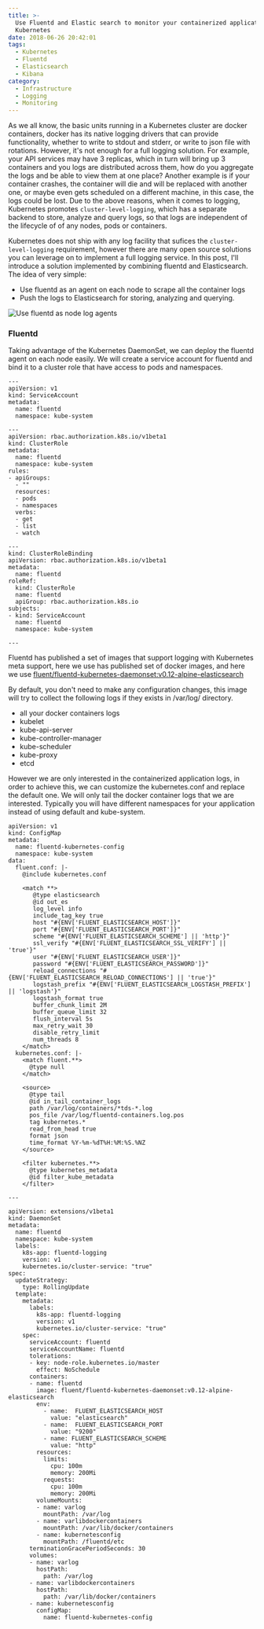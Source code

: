 ```yaml
---
title: >-
  Use Fluentd and Elastic search to monitor your containerized application in
  Kubernetes
date: 2018-06-26 20:42:01
tags:
  - Kubernetes
  - Fluentd
  - Elasticsearch
  - Kibana
category:
  - Infrastructure
  - Logging
  - Monitoring
---
```


As we all know, the basic units running in a Kubernetes cluster are docker containers, docker has its native logging drivers that can provide functionality, whether to write to stdout and stderr, or write to json file with rotations. However, it's not enough for a full logging solution. For example, your API services may have 3 replicas, which in turn will bring up 3 containers and you logs are distributed across them, how do you aggregate the logs and be able to view them at one place? Another example is if your container crashes, the container will die and will be replaced with another one, or maybe even gets scheduled on a different machine, in this case, the logs could be lost. Due to the above reasons, when it comes to logging, Kubernetes promotes `cluster-level-logging`, which has a separate backend to store, analyze and query logs, so that logs are independent of the lifecycle of of any nodes, pods or containers.

Kubernetes does not ship with any log facility that sufices the `cluster-level-logging` requirement, however there are many open source solutions you can leverage on to implement a full logging service. In this post, I'll introduce a solution implemented by combining fluentd and Elasticsearch. The idea of very simple:

- Use fluentd as an agent on each node to scrape all the container logs
- Push the logs to Elasticsearch for storing, analyzing and querying.

![Use fluentd as node log agents](Fluentd+Elasticsearch+Kubernetes.jpg)

### Fluentd

Taking advantage of the Kubernetes DaemonSet, we can deploy the fluentd agent on each node easily. We will create a service account for fluentd and bind it to a cluster role that have access to pods and namespaces.

```
---
apiVersion: v1
kind: ServiceAccount
metadata:
  name: fluentd
  namespace: kube-system

---
apiVersion: rbac.authorization.k8s.io/v1beta1
kind: ClusterRole
metadata:
  name: fluentd
  namespace: kube-system
rules:
- apiGroups:
  - ""
  resources:
  - pods
  - namespaces
  verbs:
  - get
  - list
  - watch

---
kind: ClusterRoleBinding
apiVersion: rbac.authorization.k8s.io/v1beta1
metadata:
  name: fluentd
roleRef:
  kind: ClusterRole
  name: fluentd
  apiGroup: rbac.authorization.k8s.io
subjects:
- kind: ServiceAccount
  name: fluentd
  namespace: kube-system

---

```

Fluentd has published a set of images that support logging with Kubernetes meta support, here we use has published set of docker images, and here we use [fluent/fluentd-kubernetes-daemonset:v0.12-alpine-elasticsearch](https://github.com/fluent/fluentd-kubernetes-daemonset/blob/master/docker-image/v0.12/alpine-elasticsearch/Dockerfile)

By default, you don't need to make any configuration changes, this image will try to collect the following logs if they exists in /var/log/ directory.

- all your docker containers logs
- kubelet
- kube-api-server
- kube-controller-manager
- kube-scheduler
- kube-proxy
- etcd

However we are only interested in the containerized application logs, in order to achieve this, we can customize the kubernetes.conf and replace the default one. We will only tail the docker container logs that we are interested. Typically you will have different namespaces for your application instead of using default and kube-system.

```
apiVersion: v1
kind: ConfigMap
metadata:
  name: fluentd-kubernetes-config
  namespace: kube-system
data:
  fluent.conf: |-
    @include kubernetes.conf

    <match **>
       @type elasticsearch
       @id out_es
       log_level info
       include_tag_key true
       host "#{ENV['FLUENT_ELASTICSEARCH_HOST']}"
       port "#{ENV['FLUENT_ELASTICSEARCH_PORT']}"
       scheme "#{ENV['FLUENT_ELASTICSEARCH_SCHEME'] || 'http'}"
       ssl_verify "#{ENV['FLUENT_ELASTICSEARCH_SSL_VERIFY'] || 'true'}"
       user "#{ENV['FLUENT_ELASTICSEARCH_USER']}"
       password "#{ENV['FLUENT_ELASTICSEARCH_PASSWORD']}"
       reload_connections "#{ENV['FLUENT_ELASTICSEARCH_RELOAD_CONNECTIONS'] || 'true'}"
       logstash_prefix "#{ENV['FLUENT_ELASTICSEARCH_LOGSTASH_PREFIX'] || 'logstash'}"
       logstash_format true
       buffer_chunk_limit 2M
       buffer_queue_limit 32
       flush_interval 5s
       max_retry_wait 30
       disable_retry_limit
       num_threads 8
    </match>
  kubernetes.conf: |-
    <match fluent.**>
      @type null
    </match>

    <source>
      @type tail
      @id in_tail_container_logs
      path /var/log/containers/*tds-*.log
      pos_file /var/log/fluentd-containers.log.pos
      tag kubernetes.*
      read_from_head true
      format json
      time_format %Y-%m-%dT%H:%M:%S.%NZ
    </source>

    <filter kubernetes.**>
      @type kubernetes_metadata
      @id filter_kube_metadata
    </filter>

---

apiVersion: extensions/v1beta1
kind: DaemonSet
metadata:
  name: fluentd
  namespace: kube-system
  labels:
    k8s-app: fluentd-logging
    version: v1
    kubernetes.io/cluster-service: "true"
spec:
  updateStrategy:
    type: RollingUpdate
  template:
    metadata:
      labels:
        k8s-app: fluentd-logging
        version: v1
        kubernetes.io/cluster-service: "true"
    spec:
      serviceAccount: fluentd
      serviceAccountName: fluentd
      tolerations:
      - key: node-role.kubernetes.io/master
        effect: NoSchedule
      containers:
      - name: fluentd
        image: fluent/fluentd-kubernetes-daemonset:v0.12-alpine-elasticsearch
        env:
          - name:  FLUENT_ELASTICSEARCH_HOST
            value: "elasticsearch"
          - name:  FLUENT_ELASTICSEARCH_PORT
            value: "9200"
          - name: FLUENT_ELASTICSEARCH_SCHEME
            value: "http"
        resources:
          limits:
            cpu: 100m
            memory: 200Mi
          requests:
            cpu: 100m
            memory: 200Mi
        volumeMounts:
        - name: varlog
          mountPath: /var/log
        - name: varlibdockercontainers
          mountPath: /var/lib/docker/containers
        - name: kubernetesconfig
          mountPath: /fluentd/etc
      terminationGracePeriodSeconds: 30
      volumes:
      - name: varlog
        hostPath:
          path: /var/log
      - name: varlibdockercontainers
        hostPath:
          path: /var/lib/docker/containers
      - name: kubernetesconfig
        configMap:
          name: fluentd-kubernetes-config

```
